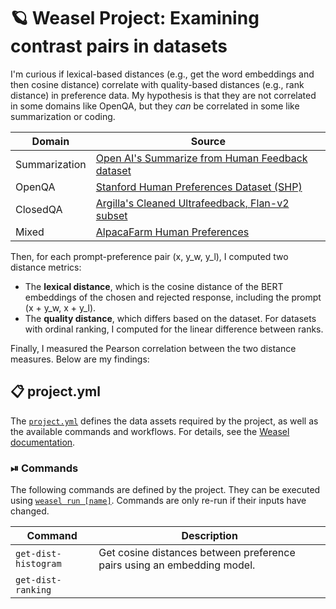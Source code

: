 <!-- WEASEL: AUTO-GENERATED DOCS START (do not remove) -->

# 🪐 Weasel Project: Examining contrast pairs in datasets

I'm curious if lexical-based distances (e.g., get the word embeddings and then
cosine distance) correlate with quality-based distances (e.g., rank distance)
in preference data. My hypothesis is that they are not correlated in some
domains like OpenQA, but they *can* be correlated in some like summarization
or coding.

| Domain        | Source                                                                                                                                               |
|---------------|------------------------------------------------------------------------------------------------------------------------------------------------------|
| Summarization | [Open AI's Summarize from Human Feedback dataset](https://huggingface.co/datasets/openai/summarize_from_feedback)                                    |
| OpenQA        | [Stanford Human Preferences Dataset (SHP)](https://huggingface.co/datasets/stanfordnlp/SHP)                                                          |
| ClosedQA      | [Argilla's Cleaned Ultrafeedback, Flan-v2 subset](https://huggingface.co/datasets/argilla/ultrafeedback-multi-binarized-quality-preferences-cleaned) |
| Mixed         | [AlpacaFarm Human Preferences](https://huggingface.co/datasets/tatsu-lab/alpaca_farm/viewer/alpaca_human_preference)                                 |

Then, for each prompt-preference pair (x, y_w, y_l), I computed two distance metrics:
* The **lexical distance**, which is the cosine distance of the BERT
  embeddings of the chosen and rejected response, including the prompt (x +
  y_w, x + y_l).  
* The **quality distance**, which differs based on the dataset. For datasets with
  ordinal ranking, I computed for the linear difference between ranks. 

Finally, I measured the Pearson correlation between the two distance measures.
Below are my findings:


## 📋 project.yml

The [`project.yml`](project.yml) defines the data assets required by the
project, as well as the available commands and workflows. For details, see the
[Weasel documentation](https://github.com/explosion/weasel).

### ⏯ Commands

The following commands are defined by the project. They
can be executed using [`weasel run [name]`](https://github.com/explosion/weasel/tree/main/docs/cli.md#rocket-run).
Commands are only re-run if their inputs have changed.

| Command | Description |
| --- | --- |
| `get-dist-histogram` | Get cosine distances between preference pairs using an embedding model. |
| `get-dist-ranking` |  |

<!-- WEASEL: AUTO-GENERATED DOCS END (do not remove) -->